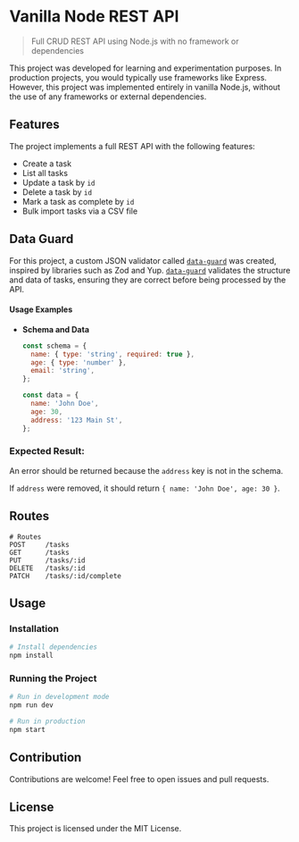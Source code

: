 
# Vanilla Node REST API

> Full CRUD REST API using Node.js with no framework or dependencies

This project was developed for learning and experimentation purposes. In production projects, you would typically use frameworks like Express. However, this project was implemented entirely in vanilla Node.js, without the use of any frameworks or external dependencies.

## Features

The project implements a full REST API with the following features:

- Create a task
- List all tasks
- Update a task by `id`
- Delete a task by `id`
- Mark a task as complete by `id`
- Bulk import tasks via a CSV file

## Data Guard

For this project, a custom JSON validator called [`data-guard`](https://github.com/JonasJs/vanilla-node-rest-api/tree/main/data-guard) was created, inspired by libraries such as Zod and Yup. [`data-guard`](https://github.com/JonasJs/vanilla-node-rest-api/tree/main/data-guard) validates the structure and data of tasks, ensuring they are correct before being processed by the API.

#### Usage Examples

- **Schema and Data**
  ```javascript
  const schema = {
    name: { type: 'string', required: true },
    age: { type: 'number' },
    email: 'string',
  };

  const data = {
    name: 'John Doe',
    age: 30,
    address: '123 Main St',
  };
  ```

### Expected Result:
  An error should be returned because the `address` key is not in the schema.

  If `address` were removed, it should return `{ name: 'John Doe', age: 30 }`.


## Routes

```
# Routes
POST     /tasks
GET      /tasks
PUT      /tasks/:id
DELETE   /tasks/:id
PATCH    /tasks/:id/complete
```

## Usage

### Installation

```bash
# Install dependencies
npm install
```

### Running the Project

```bash
# Run in development mode
npm run dev

# Run in production
npm start
```

## Contribution

Contributions are welcome! Feel free to open issues and pull requests.

## License

This project is licensed under the MIT License.
